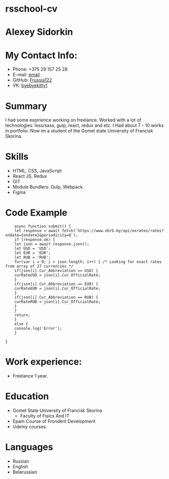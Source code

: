 # rsschool-cv
# Alexey Sidorkin
# My Contact Info:
*  Phone: +375 29 157 25 28
*  E-mail: [email](amidgard@list.ru)
*  GitHub: [Frussia122](https://github.com/Frussia122)
*  VK: [byebyekitty1](https://vk.com/byebyekitty1)
# Summary
I had some expirience working on freelance. Worked with a lot of technologies: less/sass, gulp, react, redux and etc. I Had about 7 - 10 works in portfolio. Now im a student of the Gomel state University of Francisk Skorina.
# Skills
* HTML, CSS, JavaScript
* React JS, Redux
* GIT
* Module Bundlers: Gulp, Webpack.
* Figma
# Code Example
```
    async function submit() {
    let response = await fetch(`https://www.nbrb.by/api/exrates/rates?ondate={ondate}&periodicity=0`);
    if (response.ok) {
    let json = await response.json();
    let USD = 'USD';
    let EUR = 'EUR';
    let RUB = 'RUB';
    for(var i = 0; i < json.length; i++) { /* Looking for exact rates from array of 27 currencies */
    if(json[i].Cur_Abbreviation == USD) {
    curRateUSD = json[i].Cur_OfficialRate;
    }
    if(json[i].Cur_Abbreviation == EUR) {
    curRateEUR = json[i].Cur_OfficialRate;
    }
    if(json[i].Cur_Abbreviation == RUB) {
    curRateRUB = json[i].Cur_OfficialRate;
    }
    }
    return;
    }
    else {
    console.log('Error');
    }
    
}
```
# Work experience:
* Freelance 1 year. 

# Education
* Gomel State University of Francisk Skorina
    + Faculty of Fisics And IT
* Epam Course of Frondent Development
* Udemy courses. 
# Languages
* Russian
* English
* Belarussian
